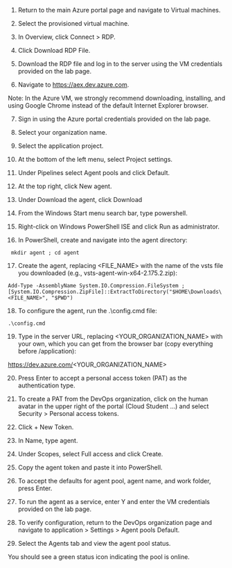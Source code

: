1. Return to the main Azure portal page and navigate to Virtual machines.

2. Select the provisioned virtual machine.

3. In Overview, click Connect > RDP.

4. Click Download RDP File.

5. Download the RDP file and log in to the server using the VM credentials provided on the lab page.

6. Navigate to https://aex.dev.azure.com.

 Note: In the Azure VM, we strongly recommend downloading, installing, and using Google Chrome instead of the default Internet Explorer browser.

7. Sign in using the Azure portal credentials provided on the lab page.

8. Select your organization name.

9. Select the application project.

10. At the bottom of the left menu, select Project settings.

11. Under Pipelines select Agent pools and click Default.

12. At the top right, click New agent.

13. Under Download the agent, click Download

14. From the Windows Start menu search bar, type powershell.

15. Right-click on Windows PowerShell ISE and click Run as administrator.

16. In PowerShell, create and navigate into the agent directory:

``` mkdir agent ; cd agent```

17. Create the agent, replacing <FILE_NAME> with the name of the vsts file you downloaded (e.g., vsts-agent-win-x64-2.175.2.zip):

```Add-Type -AssemblyName System.IO.Compression.FileSystem ; [System.IO.Compression.ZipFile]::ExtractToDirectory("$HOME\Downloads\<FILE_NAME>", "$PWD")```

18. To configure the agent, run the .\config.cmd file:

```.\config.cmd```

19. Type in the server URL, replacing <YOUR_ORGANIZATION_NAME> with your own, which you can get from the browser bar (copy everything before /application):

https://dev.azure.com/<YOUR_ORGANIZATION_NAME>

20. Press Enter to accept a personal access token (PAT) as the authentication type.

21. To create a PAT from the DevOps organization, click on the human avatar in the upper right of the portal (Cloud Student ...) and select Security > Personal access tokens.

22. Click + New Token.

23. In Name, type agent.

24. Under Scopes, select Full access and click Create.

25. Copy the agent token and paste it into PowerShell.

26. To accept the defaults for agent pool, agent name, and work folder, press Enter.

27. To run the agent as a service, enter Y and enter the VM credentials provided on the lab page.

28. To verify configuration, return to the DevOps organization page and navigate to application > Settings > Agent pools Default.

29. Select the Agents tab and view the agent pool status.

You should see a green status icon indicating the pool is online.
